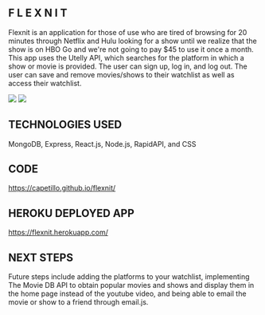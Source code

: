 ## F L E X N I T

Flexnit is an application for those of use who are tired of browsing for 20 minutes through Netflix and Hulu looking for a show until we realize that the show is on HBO Go and we're not going to pay \$45 to use it once a month. This app uses the Utelly API, which searches for the platform in which a show or movie is provided. The user can sign up, log in, and log out. The user can save and remove movies/shows to their watchlist as well as access their watchlist.

![](https://imgur.com/wgmZeQH)
![](https://imgur.com/3gr5YGj)

## TECHNOLOGIES USED

MongoDB, Express, React.js, Node.js, RapidAPI, and CSS

## CODE

https://capetillo.github.io/flexnit/

## HEROKU DEPLOYED APP

https://flexnit.herokuapp.com/

## NEXT STEPS

Future steps include adding the platforms to your watchlist, implementing The Movie DB API to obtain popular movies and shows and display them in the home page instead of the youtube video, and being able to email the movie or show to a friend through email.js.
